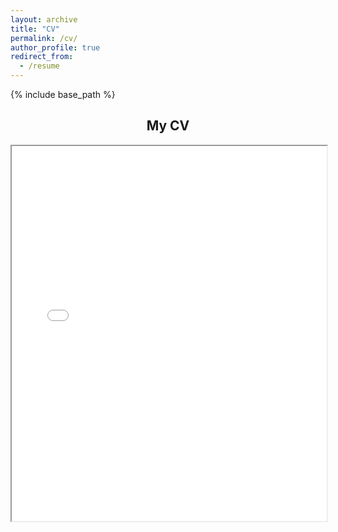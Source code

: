```yaml
---
layout: archive
title: "CV"
permalink: /cv/
author_profile: true
redirect_from:
  - /resume
---
```


{% include base_path %}

<!-- Embedding PDF hosted in GitHub repository --> 

<div style="text-align: center;"> <h2>My CV</h2> <iframe src="{{ site.baseurl }}/files/CV (3).pdf" width="100%" height="600px"></iframe> </div>

